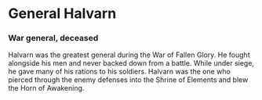 # General Halvarn
### War general, deceased

Halvarn was the greatest general during the War of Fallen Glory. He fought alongside his men and never backed down from a battle. While under siege, he gave many of his rations to his soldiers. Halvarn was the one who pierced through the enemy defenses into the Shrine of Elements and blew the Horn of Awakening.